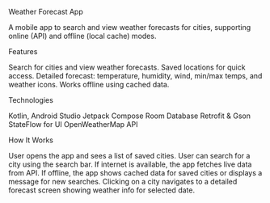 Weather Forecast App

A mobile app to search and view weather forecasts for cities, supporting online (API) and offline (local cache) modes.

Features

Search for cities and view weather forecasts.
Saved locations for quick access.
Detailed forecast: temperature, humidity, wind, min/max temps, and weather icons.
Works offline using cached data.


Technologies

Kotlin, Android Studio
Jetpack Compose
Room Database
Retrofit & Gson
StateFlow for UI
OpenWeatherMap API


How It Works

User opens the app and sees a list of saved cities.
User can search for a city using the search bar.
If internet is available, the app fetches live data from API.
If offline, the app shows cached data for saved cities or displays a message for new searches.
Clicking on a city navigates to a detailed forecast screen showing weather info for selected date.

